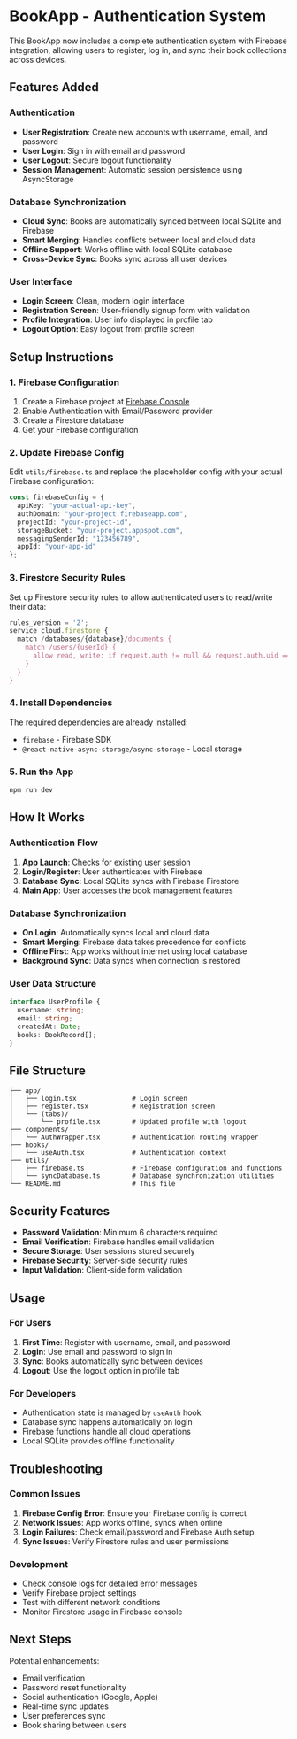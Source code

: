 # BookApp - Authentication System

This BookApp now includes a complete authentication system with Firebase integration, allowing users to register, log in, and sync their book collections across devices.

## Features Added

### Authentication
- **User Registration**: Create new accounts with username, email, and password
- **User Login**: Sign in with email and password
- **User Logout**: Secure logout functionality
- **Session Management**: Automatic session persistence using AsyncStorage

### Database Synchronization
- **Cloud Sync**: Books are automatically synced between local SQLite and Firebase
- **Smart Merging**: Handles conflicts between local and cloud data
- **Offline Support**: Works offline with local SQLite database
- **Cross-Device Sync**: Books sync across all user devices

### User Interface
- **Login Screen**: Clean, modern login interface
- **Registration Screen**: User-friendly signup form with validation
- **Profile Integration**: User info displayed in profile tab
- **Logout Option**: Easy logout from profile screen

## Setup Instructions

### 1. Firebase Configuration

1. Create a Firebase project at [Firebase Console](https://console.firebase.google.com/)
2. Enable Authentication with Email/Password provider
3. Create a Firestore database
4. Get your Firebase configuration

### 2. Update Firebase Config

Edit `utils/firebase.ts` and replace the placeholder config with your actual Firebase configuration:

```typescript
const firebaseConfig = {
  apiKey: "your-actual-api-key",
  authDomain: "your-project.firebaseapp.com",
  projectId: "your-project-id",
  storageBucket: "your-project.appspot.com",
  messagingSenderId: "123456789",
  appId: "your-app-id"
};
```

### 3. Firestore Security Rules

Set up Firestore security rules to allow authenticated users to read/write their data:

```javascript
rules_version = '2';
service cloud.firestore {
  match /databases/{database}/documents {
    match /users/{userId} {
      allow read, write: if request.auth != null && request.auth.uid == userId;
    }
  }
}
```

### 4. Install Dependencies

The required dependencies are already installed:
- `firebase` - Firebase SDK
- `@react-native-async-storage/async-storage` - Local storage

### 5. Run the App

```bash
npm run dev
```

## How It Works

### Authentication Flow
1. **App Launch**: Checks for existing user session
2. **Login/Register**: User authenticates with Firebase
3. **Database Sync**: Local SQLite syncs with Firebase Firestore
4. **Main App**: User accesses the book management features

### Database Synchronization
- **On Login**: Automatically syncs local and cloud data
- **Smart Merging**: Firebase data takes precedence for conflicts
- **Offline First**: App works without internet using local database
- **Background Sync**: Data syncs when connection is restored

### User Data Structure
```typescript
interface UserProfile {
  username: string;
  email: string;
  createdAt: Date;
  books: BookRecord[];
}
```

## File Structure

```
├── app/
│   ├── login.tsx              # Login screen
│   ├── register.tsx           # Registration screen
│   └── (tabs)/
│       └── profile.tsx        # Updated profile with logout
├── components/
│   └── AuthWrapper.tsx        # Authentication routing wrapper
├── hooks/
│   └── useAuth.tsx            # Authentication context
├── utils/
│   ├── firebase.ts            # Firebase configuration and functions
│   └── syncDatabase.ts        # Database synchronization utilities
└── README.md                  # This file
```

## Security Features

- **Password Validation**: Minimum 6 characters required
- **Email Verification**: Firebase handles email validation
- **Secure Storage**: User sessions stored securely
- **Firebase Security**: Server-side security rules
- **Input Validation**: Client-side form validation

## Usage

### For Users
1. **First Time**: Register with username, email, and password
2. **Login**: Use email and password to sign in
3. **Sync**: Books automatically sync between devices
4. **Logout**: Use the logout option in profile tab

### For Developers
- Authentication state is managed by `useAuth` hook
- Database sync happens automatically on login
- Firebase functions handle all cloud operations
- Local SQLite provides offline functionality

## Troubleshooting

### Common Issues
1. **Firebase Config Error**: Ensure your Firebase config is correct
2. **Network Issues**: App works offline, syncs when online
3. **Login Failures**: Check email/password and Firebase Auth setup
4. **Sync Issues**: Verify Firestore rules and user permissions

### Development
- Check console logs for detailed error messages
- Verify Firebase project settings
- Test with different network conditions
- Monitor Firestore usage in Firebase console

## Next Steps

Potential enhancements:
- Email verification
- Password reset functionality
- Social authentication (Google, Apple)
- Real-time sync updates
- User preferences sync
- Book sharing between users 